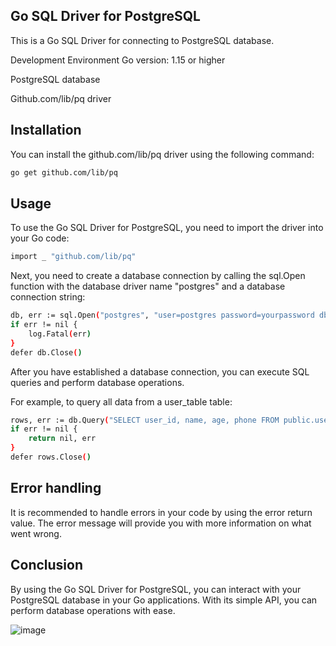 ## Go SQL Driver for PostgreSQL
This is a Go SQL Driver for connecting to PostgreSQL database.

Development Environment
Go version: 1.15 or higher

PostgreSQL database

Github.com/lib/pq driver
## Installation
You can install the github.com/lib/pq driver using the following command:

```bash
go get github.com/lib/pq
```

## Usage
To use the Go SQL Driver for PostgreSQL, you need to import the driver into your Go code:

```bash
import _ "github.com/lib/pq"
```

Next, you need to create a database connection by calling the sql.Open function with the database driver name "postgres" and a database connection string:

```bash 
db, err := sql.Open("postgres", "user=postgres password=yourpassword dbname=mydb sslmode=disable")
if err != nil {
	log.Fatal(err)
}
defer db.Close()
```
After you have established a database connection, you can execute SQL queries and perform database operations.

For example, to query all data from a user_table table:

```bash 
rows, err := db.Query("SELECT user_id, name, age, phone FROM public.user_table")
if err != nil {
	return nil, err
}
defer rows.Close()
```

## Error handling
It is recommended to handle errors in your code by using the error return value. The error message will provide you with more information on what went wrong.

## Conclusion
By using the Go SQL Driver for PostgreSQL, you can interact with your PostgreSQL database in your Go applications. With its simple API, you can perform database operations with ease.



![image](https://user-images.githubusercontent.com/86070920/215500522-5e121cd9-a25c-4139-880f-544786173abb.png)

